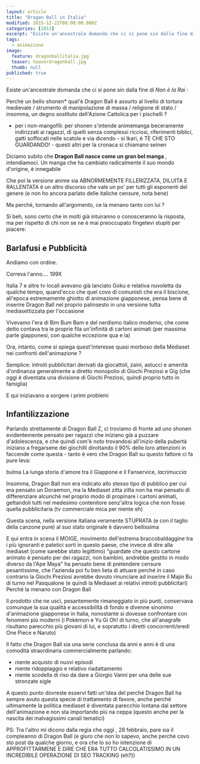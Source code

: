 ```yaml
---
layout: article
title: "Dragon Ball in Italia"
modified: 2015-12-22T00:00:00.000Z
categories: [2013]
excerpt: "Esiste un'ancestrale domanda che ci si pone sin dalla fine di Non è la Rai..."
tags: 
  - animazione
image: 
  feature: dragonballitalia.jpg
  teaser: teaserdragonball.jpg
  thumb: null
published: true
---
```


Esiste un'ancestrale domanda che ci si pone sin dalla fine di _Non è la Rai_ :

Perchè un bello shonen* qual'è Dragon Ball è assurto al livello di tortura medievale / strumento di manipolazione di massa / religione di stato / insomma, un degno sostituto dell'Azione Cattolica per i pischelli ?

* per i non-mangofili: per shonen s'intende animemanga beceramente indirizzati ai ragazzi, di quelli senza complessi ricciosi, riferimenti biblici, gatti soffocati nelle scatole e via dicendo - si Ikari, è TE CHE STO GUARDANDO! - questi altri per la cronaca si chiamano seinen  

Diciamo subito che **Dragon Ball nasce come un gran bel manga** , intendiamoci. Un manga che ha cambiato radicalmente il suo mondo d'origine, è innegabile

Che poi la versione anime sia ABNORMEMENTE FILLERIZZATA, DILUITA E RALLENTATA è un altro discorso che vale un po' per tutti gli esponenti del genere (e non ho ancora parlato delle italiche censure, nota bene)

Ma perché, tornando all'argomento, ce la menano tanto con lui ?

Si beh, sono certo che in molti già intuiranno o conosceranno la risposta, ma per rispetto di chi non se ne è mai preoccupato fingetevi stupiti per piacere:  

## Barlafusi e Pubblicità

Andiamo con ordine.

Correva l'anno.... 199X

Italia 7 e altre tv locali avevano già lanciato Goku e relativa nuvoletta da qualche tempo, quand'ecco che quel covo di comunisti che era il biscione, all'epoca estremamente ghiotto di animazione giapponese, pensa bene di inserire Dragon Ball nel proprio palinsesto in una versione tutta mediasettizzata per l'occasione

Vivevamo l'era di Bim Bum Bam e del nerdismo italico moderno, che come detto contava tra le proprie fila un'infinità di cartoni animati (per massima parte giapponesi, con qualche eccezione qua e la)

Ora, intanto, come si spiega quest'interesse quasi morboso della Mediaset nei confronti dell'animazione ?

Semplice: introiti pubblicitari derivati da giocattoli, zaini, astucci e amenità d'ordinanza generalmente a diretto monopolio di Giochi Preziosi e Gig (che oggi è diventata una divisione di Giochi Preziosi, quindi proprio tutto in famiglia)

E qui iniziavano a sorgere i primi problemi

## Infantilizzazione

Parlando strettamente di Dragon Ball Z, ci troviamo di fronte ad uno shonen evidentemente pensato per ragazzi che iniziano già a puzzare d'adolescenza, e che quindi com'è noto trovandosi all'inizio della pubertà iniziano a fregarsene dei giochilli dirottando il 90% delle loro attenzioni in faccende come questa - tanto è vero che Dragon Ball su questo fattore ci fa pure leva:

bulma
La lunga storia d'amore tra il Giappone e il Fanservice, *lacrimuccia*

Insomma, Dragon Ball non era indicato allo stesso tipo di pubblico per cui era pensato un Doraemon, ma la Mediaset zitta zitta non ha mai pensato di differenziare alcunché nel proprio modo di propinare i cartoni animati, gettandoli tutti nel medesimo contenitore senz'altra logica che non fosse quella pubblicitaria (tv commerciale mica per niente eh)

Questa scena, nella versione italiana veramente STUPRATA (e con il taglio della canzone pure) al suo stato originale è davvero bellissima 

E qui entra in scena il MOIGE, movimento dell'estrema braccobaldaggine tra i più ignoranti e patetici sorti in questo paese, che invece di dire alla mediaset (come sarebbe stato legittimo) "guardate che questo cartone animato è pensato per dei ragazzi, non bambini, andrebbe gestito in modo diverso da l'Ape Maya" ha pensato bene di pretendere censure pesantissime, che l'azienda poi fu ben lieta di attuare perché in caso contrario la Giochi Preziosi avrebbe dovuto rinunciare ad inserire il Majin Bu di turno nel Pasqualone (e quindi la Mediaset ai relativi introiti pubblicitari)
Perché la menano con Dragon Ball

Il prodotto che ne uscì, pesantemente rimaneggiato in più punti, conservava comunque la sua qualità e accessibilità di fondo e divenne sinonimo d'animazione giapponese in Italia, nonostante si dovesse confrontare con fenomeni più moderni (i Pokèmon e Yu Gi Oh! di turno, che all'anagrafe risultano parecchio più giovani di lui, e sopratutto i diretti concorrenti/eredi One Piece e Naruto)

Il fatto che Dragon Ball sia una serie conclusa da anni e anni è di una comodità straordinaria commercialmente parlando:

- niente acquisto di nuovi episodi
- niente ridoppiaggio e relativo riadattamento
- niente scodella di riso da dare a Giorgio Vanni per una delle sue stronzate sigle

A questo punto dovreste esservi fatti un'idea del perché Dragon Ball ha sempre avuto questa specie di trattamento di favore, anche perché ultimamente la politica mediaset è diventata parecchio lontana dal settore dell'animazione e non sta importando più na ceppa (questo anche per la nascita dei malvagissimi canali tematici)

PS: Tra l'altro mi dicono dalla regia che oggi , 28 febbraio, pare sia il compleanno di Dragon Ball (e giuro che non lo sapevo, anche perché covo sto post da qualche giorno, e ora che lo so ho intenzione di APPROFITTARMENE E DIRE CHE ERA TUTTO CALCOLATISSIMO IN UN INCREDIBILE OPERAZIONE DI SEO TRACKING (eh?))